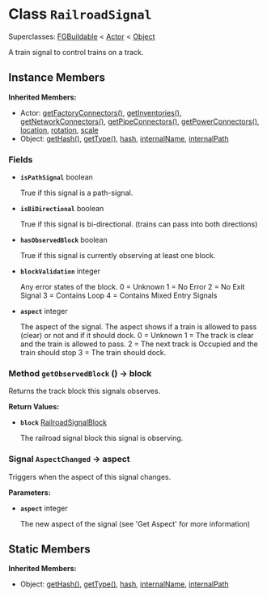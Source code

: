 # Class <code>RailroadSignal</code>

Superclasses: <a href="FGBuildable.md">FGBuildable</a> < <a href="Actor.md">Actor</a> < <a href="Object.md">Object</a>

A train signal to control trains on a track.
## Instance Members
<b>Inherited Members:</b>
- Actor: <a href="Actor.md#getFactoryConnectors">getFactoryConnectors()</a>, <a href="Actor.md#getInventories">getInventories()</a>, <a href="Actor.md#getNetworkConnectors">getNetworkConnectors()</a>, <a href="Actor.md#getPipeConnectors">getPipeConnectors()</a>, <a href="Actor.md#getPowerConnectors">getPowerConnectors()</a>, <a href="Actor.md#location">location</a>, <a href="Actor.md#rotation">rotation</a>, <a href="Actor.md#scale">scale</a>
- Object: <a href="Object.md#getHash">getHash()</a>, <a href="Object.md#getType">getType()</a>, <a href="Object.md#hash">hash</a>, <a href="Object.md#internalName">internalName</a>, <a href="Object.md#internalPath">internalPath</a>
### Fields
- <code><b>isPathSignal</b></code> boolean

  True if this signal is a path-signal.
- <code><b>isBiDirectional</b></code> boolean

  True if this signal is bi-directional. (trains can pass into both directions)
- <code><b>hasObservedBlock</b></code> boolean

  True if this signal is currently observing at least one block.
- <code><b>blockValidation</b></code> integer

  Any error states of the block.
0 = Unknown
1 = No Error
2 = No Exit Signal
3 = Contains Loop
4 = Contains Mixed Entry Signals
- <code><b>aspect</b></code> integer

  The aspect of the signal. The aspect shows if a train is allowed to pass (clear) or not and if it should dock.
0 = Unknown
1 = The track is clear and the train is allowed to pass.
2 = The next track is Occupied and the train should stop
3 = The train should dock.
### Method <code>getObservedBlock</code> () → block
Returns the track block this signals observes.


<b>Return Values:</b>

- <code><b>block</b></code> <a href="../structs/RailroadSignalBlock.md">RailroadSignalBlock</a>

  The railroad signal block this signal is observing.
### Signal <code>AspectChanged</code> → aspect
Triggers when the aspect of this signal changes.

<b>Parameters:</b>

- <code><b>aspect</b></code> integer

  The new aspect of the signal (see 'Get Aspect' for more information)
## Static Members
<b>Inherited Members:</b>
- Object: <a href="Object.md#getHash">getHash()</a>, <a href="Object.md#getType">getType()</a>, <a href="Object.md#hash">hash</a>, <a href="Object.md#internalName">internalName</a>, <a href="Object.md#internalPath">internalPath</a>